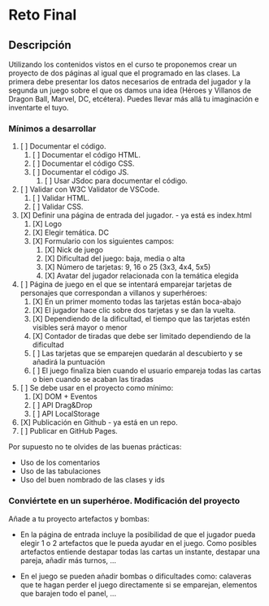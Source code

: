 # Reto Final

## Descripción

Utilizando los contenidos vistos en el curso te proponemos crear un proyecto de dos páginas al igual que el programado en las clases. La primera debe presentar los datos necesarios de entrada del jugador y la segunda un juego sobre el que os damos una idea (Héroes y Villanos de Dragon Ball, Marvel, DC, etcétera).  Puedes llevar más allá tu imaginación e inventarte el tuyo.

### Mínimos a desarrollar

1. [ ] Documentar el código.
   1. [ ] Documentar el código HTML.
   2. [ ] Documentar el código CSS.
   3. [ ] Documentar el código JS.
      1. [ ] Usar JSdoc para documentar el código.
2. [ ] Validar con W3C Validator de VSCode.
    1. [ ] Validar HTML.
    2. [ ] Validar CSS.
3. [X] Definir una página de entrada del jugador. - ya está es index.html
    1. [X] Logo
    2. [X] Elegir temática. DC
    3. [X] Formulario con los siguientes campos:
        1. [X] Nick de juego
        2. [X] Dificultad del juego: baja, media o alta
        3. [X] Número de tarjetas: 9, 16 o 25 (3x3, 4x4, 5x5)
        4. [X] Avatar del jugador relacionada con la temática elegida
4. [ ] Página de juego en el que se intentará emparejar tarjetas de personajes que correspondan a villanos y superhéroes:
    1. [X] En un primer momento todas las tarjetas están boca-abajo
    2. [X] El jugador hace clic sobre dos tarjetas y se dan la vuelta.
    3. [X] Dependiendo de la dificultad, el tiempo que las tarjetas estén visibles será mayor o menor
    4. [X] Contador de tiradas que debe ser limitado dependiendo de la dificultad
    5. [ ] Las tarjetas que se emparejen quedarán al descubierto y se añadirá la puntuación
    6. [ ] El juego finaliza bien cuando el usuario empareja todas las cartas o bien cuando se acaban las tiradas
5. [ ] Se debe usar en el proyecto como mínimo:
    1. [X] DOM + Eventos
    2. [ ] API Drag&Drop
    3. [ ] API LocalStorage
6. [X] Publicación en Github - ya está en un repo.
7. [ ] Publicar en GitHub Pages.

Por supuesto no te olvides de las buenas prácticas:

- Uso de los comentarios
- Uso de las tabulaciones
- Uso del buen nombrado de las clases y ids

### Conviértete en un superhéroe. Modificación del proyecto

Añade a tu proyecto artefactos y bombas:

- En la página de entrada incluye la posibilidad de que el jugador pueda elegir 1 o 2 artefactos que le pueda ayudar en el juego. Como posibles artefactos entiende destapar todas las cartas un instante, destapar una pareja, añadir más turnos, ...

- En el juego se pueden añadir bombas o dificultades como: calaveras que te hagan perder el juego directamente si se emparejan, elementos que barajen todo el panel, ...
